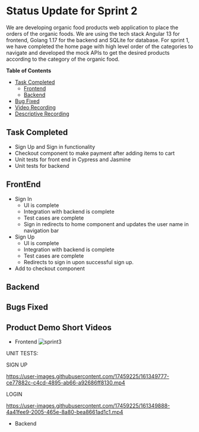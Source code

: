 # Status Update for Sprint 2
We are developing organic food products web application to place the orders of the organic foods. We are using the tech stack Angular 13 for frontend, Golang 1.17 for the backend and SQLite for database. For sprint 1, we have completed the home page with
high level order of the categories to navigate and developed the mock APIs to get the desired products according to the category of the organic food.  

**Table of Contents**
* [Task Completed](#task-completed)  
    - [Frontend](#frontend)  
    - [Backend](#backend)
* [Bug Fixed](#bugs-fixed)
* [Video Recording](#product-demo-short-videos)
* [Descriptive Recording](#product-demo-videos-with-audio)

## Task Completed
- Sign Up and Sign in functionality
- Checkout component to make payment after adding items to cart
- Unit tests for front end in Cypress and Jasmine
- Unit tests for backend


## FrontEnd

- Sign In
    - UI is complete
    - Integration with backend is complete
    - Test cases are complete
    - Sign in redirects to home component and updates the user name in navigation bar
- Sign Up
    - UI is complete
    - Integration with backend is complete
    - Test cases are complete
    - Redirects to sign in upon successful sign up.
- Add to checkout component


## Backend



## Bugs Fixed





## Product Demo Short Videos

- Frontend
![sprint3](https://user-images.githubusercontent.com/17459225/161350431-46a13433-72e0-4787-a60b-9c8689ae9aea.gif)

    

UNIT TESTS:

SIGN UP

https://user-images.githubusercontent.com/17459225/161349777-ce77882c-c4cd-4895-ab66-a92686ff8130.mp4



LOGIN

https://user-images.githubusercontent.com/17459225/161349888-4a41fee9-2005-465e-8a80-bea8661ad1c1.mp4





- Backend




